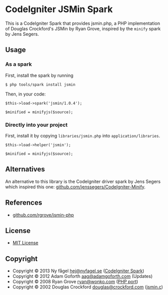 # CodeIgniter JSMin Spark

This is a CodeIgniter Spark that provides jsmin.php, a PHP implementation of Douglas Crockford's JSMin by Ryan Grove, inspired by the ``minify`` spark by Jens Segers.

## Usage

### As a spark

First, install the spark by running

    $ php tools/spark install jsmin

Then, in your code:

```
$this->load->spark('jsmin/1.0.4');

$minified = minifyjs($source);
```

### Directly into your project
First, install it by copying ``libraries/jsmin.php`` into ``application/libraries``.

```
$this->load->helper('jsmin');

$minified = minifyjs($source);
```

## Alternatives

An alternative to this library is the CodeIgniter driver spark by Jens Segers which inspired this one: [github.com/jenssegers/CodeIgniter-Minify](https://github.com/jenssegers/CodeIgniter-Minify).

## References

* [github.com/rgrove/jsmin-php](https://github.com/rgrove/jsmin-php)

## License

* [MIT License](http://opensource.org/licenses/mit-license.php)

## Copyright

* Copyright © 2013 Ny fågel <hej@nyfagel.se> ([CodeIgniter Spark](https://github.com/nyfagel/codeigniter-jsmin-php))
* Copyright © 2012 Adam Goforth <aag@adamgoforth.com> (Updates)
* Copyright © 2008 Ryan Grove <ryan@wonko.com> ([PHP port](https://github.com/rgrove/jsmin-php))
* Copyright © 2002 Douglas Crockford <douglas@crockford.com> ([jsmin.c](http://www.crockford.com/javascript/jsmin.html))
